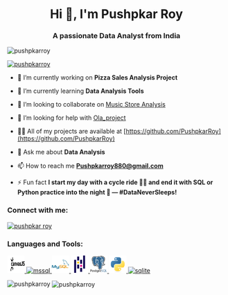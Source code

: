 <h1 align="center">Hi 👋, I'm Pushpkar Roy</h1>
<h3 align="center">A passionate Data Analyst from India</h3>

<p align="left"> <img src="https://komarev.com/ghpvc/?username=pushpkarroy&label=Profile%20views&color=0e75b6&style=flat" alt="pushpkarroy" /> </p>

<p align="left"> <a href="https://github.com/ryo-ma/github-profile-trophy"><img src="https://github-profile-trophy.vercel.app/?username=pushpkarroy" alt="pushpkarroy" /></a> </p>

- 🔭 I’m currently working on **Pizza Sales Analysis Project**

- 🌱 I’m currently learning **Data Analysis Tools**

- 👯 I’m looking to collaborate on [Music Store Analysis](https://github.com/PushpkarRoy/Music-Store-Analysis.git)

- 🤝 I’m looking for help with [Ola_project](https://github.com/PushpkarRoy/Ola_project.git)

- 👨‍💻 All of my projects are available at [https://github.com/PushpkarRoy](https://github.com/PushpkarRoy)

- 💬 Ask me about **Data Analysis**

- 📫 How to reach me **Pushpkarroy880@gmail.com**

- ⚡ Fun fact **I start my day with a cycle ride 🚴‍♂️ and end it with SQL or Python practice into the night 🌙 — #DataNeverSleeps!**

<h3 align="left">Connect with me:</h3>
<p align="left">
<a href="https://fb.com/pushpkar roy" target="blank"><img align="center" src="https://raw.githubusercontent.com/rahuldkjain/github-profile-readme-generator/master/src/images/icons/Social/facebook.svg" alt="pushpkar roy" height="30" width="40" /></a>
</p>

<h3 align="left">Languages and Tools:</h3>
<p align="left"> <a href="https://canvasjs.com" target="_blank" rel="noreferrer"> <img src="https://raw.githubusercontent.com/Hardik0307/Hardik0307/master/assets/canvasjs-charts.svg" alt="canvasjs" width="40" height="40"/> </a> <a href="https://www.microsoft.com/en-us/sql-server" target="_blank" rel="noreferrer"> <img src="https://www.svgrepo.com/show/303229/microsoft-sql-server-logo.svg" alt="mssql" width="40" height="40"/> </a> <a href="https://www.mysql.com/" target="_blank" rel="noreferrer"> <img src="https://raw.githubusercontent.com/devicons/devicon/master/icons/mysql/mysql-original-wordmark.svg" alt="mysql" width="40" height="40"/> </a> <a href="https://pandas.pydata.org/" target="_blank" rel="noreferrer"> <img src="https://raw.githubusercontent.com/devicons/devicon/2ae2a900d2f041da66e950e4d48052658d850630/icons/pandas/pandas-original.svg" alt="pandas" width="40" height="40"/> </a> <a href="https://www.postgresql.org" target="_blank" rel="noreferrer"> <img src="https://raw.githubusercontent.com/devicons/devicon/master/icons/postgresql/postgresql-original-wordmark.svg" alt="postgresql" width="40" height="40"/> </a> <a href="https://www.python.org" target="_blank" rel="noreferrer"> <img src="https://raw.githubusercontent.com/devicons/devicon/master/icons/python/python-original.svg" alt="python" width="40" height="40"/> </a> <a href="https://www.sqlite.org/" target="_blank" rel="noreferrer"> <img src="https://www.vectorlogo.zone/logos/sqlite/sqlite-icon.svg" alt="sqlite" width="40" height="40"/> </a> </p>

<p><img align="left" src="https://github-readme-stats.vercel.app/api/top-langs?username=pushpkarroy&show_icons=true&locale=en&layout=compact" alt="pushpkarroy" /></p>

<p>&nbsp;<img align="center" src="https://github-readme-stats.vercel.app/api?username=pushpkarroy&show_icons=true&locale=en" alt="pushpkarroy" /></p>

